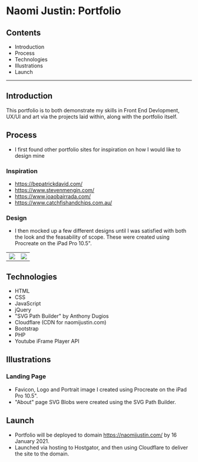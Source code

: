 # Naomi Justin: Portfolio
 
## Contents
* Introduction
* Process
* Technologies
* Illustrations
* Launch

___
 
## Introduction
This portfolio is to both demonstrate my skills in Front End Devlopment, UX/UI and art via the projects laid within, along with the portfolio itself.

## Process
* I first found other portfolio sites for inspiration on how I would like to design mine

### Inspiration
* https://bepatrickdavid.com/
* https://www.stevenmengin.com/
* https://www.joaobairrada.com/
* https://www.catchfishandchips.com.au/

### Design
* I then mocked up a few different designs until I was satisfied with both the look and the feasability of scope. These were created using Procreate on the iPad Pro 10.5".
<table>
  <tr>
    <td><img src="https://naomijustin.com/images/readme/UX_Portfolio1_700x325_min.png"></td>
    <td><img src="https://naomijustin.com/images/readme/UX_Portfolio2_700x325_min.png"></td>    
  </tr>
 </table>

## Technologies
* HTML
* CSS
* JavaScript
* jQuery
* "SVG Path Builder" by Anthony Dugios
* Cloudflare (CDN for naomijustin.com)
* Bootstrap
* PHP
* Youtube iFrame Player API
 
## Illustrations
### Landing Page
* Favicon, Logo and Portrait image I created using Procreate on the iPad Pro 10.5". 
* "About" page SVG Blobs were created using the SVG Path Builder.

## Launch
* Portfolio will be deployed to domain https://naomijustin.com/ by 16 January 2021.
* Launched via hosting to Hostgator, and then using Cloudflare to deliver the site to the domain.
